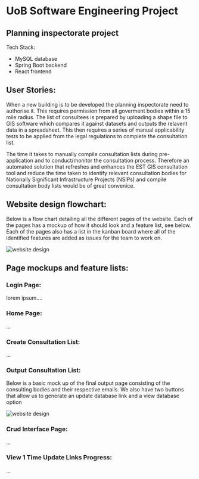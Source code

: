 # UoB Software Engineering Project

## Planning inspectorate project

Tech Stack:
- MySQL database
- Spring Boot backend 
- React frontend


## User Stories:

When a new building is to be developed the planning inspectorate need to authorise it. This requires permission from all goverment bodies within a 15 mile radius. The list of consultees is prepared by uploading a shape file to GIS software which compares it against datasets and outputs the relavent data in a spreadsheet. This then requires a series of manual applicability tests to be applied from the legal regulations to complete the consultation list.

The time it takes to manually compile consultation lists during pre-application and to conduct/monitor the consultation process. Therefore an automated solution that refreshes and enhances the EST GIS consultation tool and reduce the time taken to identify relevant consultation bodies for Nationally Significant Infrastructure Projects (NSIPs) and compile consultation body lists would be of great convenice. 

## Website design flowchart:
Below is a flow chart detailing all the different pages of the website. Each of the pages has a mockup of how it should look and a feature list, see below. Each of the pages also has a list in the kanban board where all of the identified features are added as issues for the team to work on.

![website design](https://github.com/spe-uob/2021-PlanningInspectorate/blob/3d19de0dd1eb1d74e580a53fb4f8e9aa9a23b9a4/DesignChart.png)

## Page mockups and feature lists:
### Login Page:
lorem ipsum....

### Home Page:
...

### Create Consultation List:
...

### Output Consultation List:
Below is a basic mock up of the final output page consisting of the consulting bodies and their respective emails. We also have two buttons that allow us to generate an update database link and a view database option 

![website design](https://github.com/spe-uob/2021-PlanningInspectorate/blob/33382f32cd0b45bde557d928c33c63f5cb469f50/consultation%20output%20page.png)

### Crud Interface Page:
...

### View 1 Time Update Links Progress:
...
